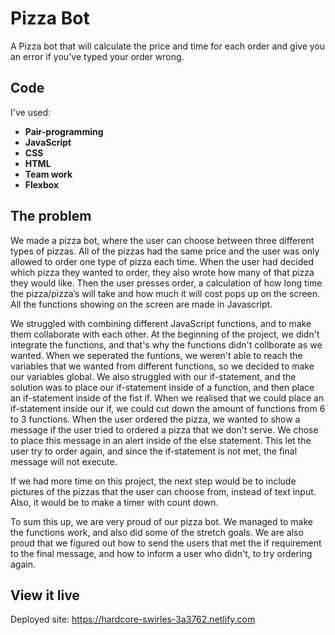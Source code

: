# Pizza Bot

A Pizza bot that will calculate the price and time for each order and give you an error if you've typed your order wrong.

## Code
I've used:
  * **Pair-programming**
  * **JavaScript**
  * **CSS**
  * **HTML**
  * **Team work**
  * **Flexbox**



## The problem

We made a pizza bot, where the user can choose between three different types of pizzas. All of the pizzas had the same price and the user was only allowed to order one type of pizza each time. When the user had decided which pizza they wanted to order, they also wrote how many of that pizza they would like. Then the user presses order, a calculation of how long time the pizza/pizza’s will take and how much it will cost pops up on the screen. All the functions showing on the screen are made in Javascript. 

We struggled with combining different JavaScript functions, and to make them collaborate with each other. At the beginning of the project, we didn't integrate the functions, and that's why the functions didn't collborate as we wanted. When we seperated the funtions, we weren't able to reach the variables that we wanted from different functions, so we decided to make our variables global. We also struggled with our if-statement, and the solution was to place our if-statement inside of a function, and then place an if-statement inside of the fist if. When we realised that we could place an if-statement inside our if, we could cut down the amount of functions from 6 to 3 functions. When the user ordered the pizza, we wanted to show a message if the user tried to ordered a pizza that we don't serve. We chose to place this message in an alert inside of the else statement. This let the user try to order again, and since the if-statement is not met, the final message will not execute. 

If we had more time on this project, the next step would be to include pictures of the pizzas that the user can choose from, instead of text input. Also, it would be to make a timer with count down. 

To sum this up, we are very proud of our pizza bot. We managed to make the functions work, and also did some of the stretch goals. We are also proud that we figured out how to send the users that met the if requirement to the final message, and how to inform a user who didn't, to try ordering again. 

## View it live

Deployed site: https://hardcore-swirles-3a3762.netlify.com
